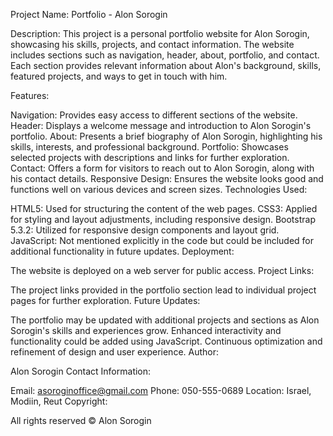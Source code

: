 Project Name: Portfolio - Alon Sorogin

Description:
This project is a personal portfolio website for Alon Sorogin, showcasing his skills, projects, and contact information. The website includes sections such as navigation, header, about, portfolio, and contact. Each section provides relevant information about Alon's background, skills, featured projects, and ways to get in touch with him.

Features:

Navigation: Provides easy access to different sections of the website.
Header: Displays a welcome message and introduction to Alon Sorogin's portfolio.
About: Presents a brief biography of Alon Sorogin, highlighting his skills, interests, and professional background.
Portfolio: Showcases selected projects with descriptions and links for further exploration.
Contact: Offers a form for visitors to reach out to Alon Sorogin, along with his contact details.
Responsive Design: Ensures the website looks good and functions well on various devices and screen sizes.
Technologies Used:

HTML5: Used for structuring the content of the web pages.
CSS3: Applied for styling and layout adjustments, including responsive design.
Bootstrap 5.3.2: Utilized for responsive design components and layout grid.
JavaScript: Not mentioned explicitly in the code but could be included for additional functionality in future updates.
Deployment:

The website is deployed on a web server for public access.
Project Links:

The project links provided in the portfolio section lead to individual project pages for further exploration.
Future Updates:

The portfolio may be updated with additional projects and sections as Alon Sorogin's skills and experiences grow.
Enhanced interactivity and functionality could be added using JavaScript.
Continuous optimization and refinement of design and user experience.
Author:

Alon Sorogin
Contact Information:

Email: asoroginoffice@gmail.com
Phone: 050-555-0689
Location: Israel, Modiin, Reut
Copyright:

All rights reserved © Alon Sorogin
